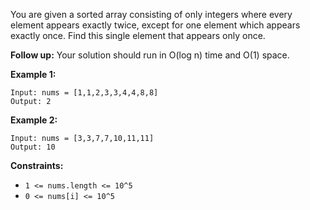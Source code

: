 You are given a sorted array consisting of only integers where every element
appears exactly twice, except for one element which appears exactly once. Find
this single element that appears only once.

**Follow up:** Your solution should run in O(log n) time and O(1) space.



**Example 1:**

    
    
    Input: nums = [1,1,2,3,3,4,4,8,8]
    Output: 2
    

**Example 2:**

    
    
    Input: nums = [3,3,7,7,10,11,11]
    Output: 10
    



**Constraints:**

  * `1 <= nums.length <= 10^5`
  * `0 <= nums[i] <= 10^5`

